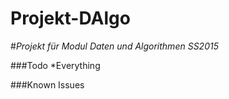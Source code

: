 # Projekt-DAlgo
#*Projekt für Modul Daten und Algorithmen SS2015*


###Todo
*Everything


###Known Issues

